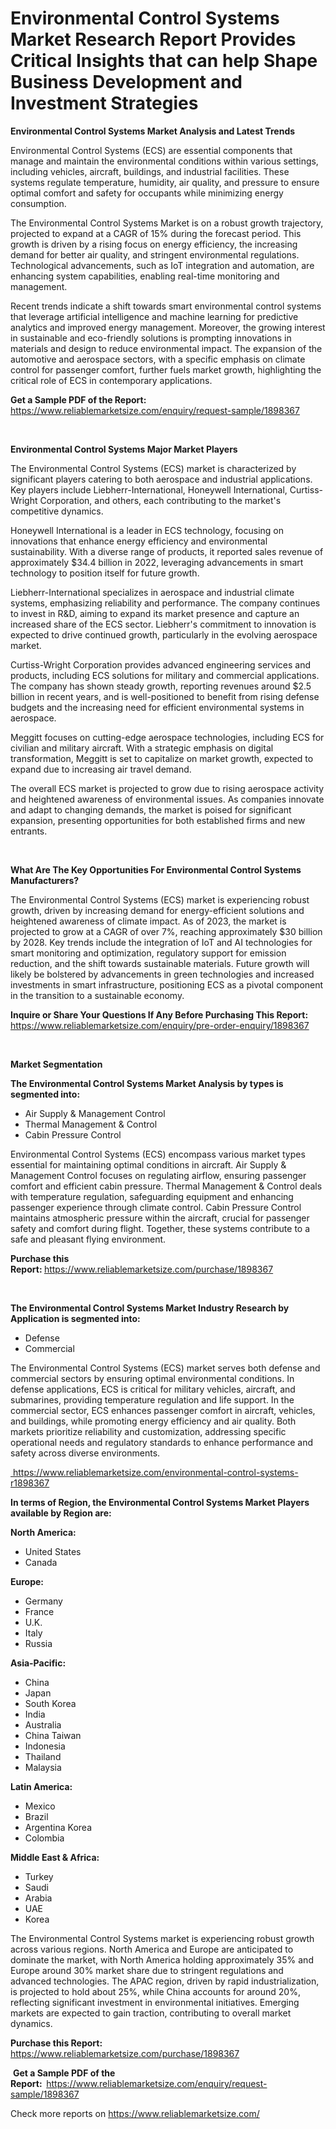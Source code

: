 <p><h1>Environmental Control Systems Market Research Report Provides Critical Insights that can help Shape Business Development and Investment Strategies</h1></p><p><strong>Environmental Control Systems Market Analysis and Latest Trends</strong></p>
<p><p>Environmental Control Systems (ECS) are essential components that manage and maintain the environmental conditions within various settings, including vehicles, aircraft, buildings, and industrial facilities. These systems regulate temperature, humidity, air quality, and pressure to ensure optimal comfort and safety for occupants while minimizing energy consumption.</p><p>The Environmental Control Systems Market is on a robust growth trajectory, projected to expand at a CAGR of 15% during the forecast period. This growth is driven by a rising focus on energy efficiency, the increasing demand for better air quality, and stringent environmental regulations. Technological advancements, such as IoT integration and automation, are enhancing system capabilities, enabling real-time monitoring and management.</p><p>Recent trends indicate a shift towards smart environmental control systems that leverage artificial intelligence and machine learning for predictive analytics and improved energy management. Moreover, the growing interest in sustainable and eco-friendly solutions is prompting innovations in materials and design to reduce environmental impact. The expansion of the automotive and aerospace sectors, with a specific emphasis on climate control for passenger comfort, further fuels market growth, highlighting the critical role of ECS in contemporary applications.</p></p>
<p><strong>Get a Sample PDF of the Report:&nbsp;</strong> <a href="https://www.reliablemarketsize.com/enquiry/request-sample/1898367?utm_campaign=2212&utm_medium=2&utm_source=Github&utm_content=ia&utm_term=16022025&utm_id=environmental-control-systems">https://www.reliablemarketsize.com/enquiry/request-sample/1898367</a></p>
<p>&nbsp;</p>
<p><strong>Environmental Control Systems Major Market Players</strong></p>
<p><p>The Environmental Control Systems (ECS) market is characterized by significant players catering to both aerospace and industrial applications. Key players include Liebherr-International, Honeywell International, Curtiss-Wright Corporation, and others, each contributing to the market's competitive dynamics.</p><p>Honeywell International is a leader in ECS technology, focusing on innovations that enhance energy efficiency and environmental sustainability. With a diverse range of products, it reported sales revenue of approximately $34.4 billion in 2022, leveraging advancements in smart technology to position itself for future growth.</p><p>Liebherr-International specializes in aerospace and industrial climate systems, emphasizing reliability and performance. The company continues to invest in R&D, aiming to expand its market presence and capture an increased share of the ECS sector. Liebherr's commitment to innovation is expected to drive continued growth, particularly in the evolving aerospace market.</p><p>Curtiss-Wright Corporation provides advanced engineering services and products, including ECS solutions for military and commercial applications. The company has shown steady growth, reporting revenues around $2.5 billion in recent years, and is well-positioned to benefit from rising defense budgets and the increasing need for efficient environmental systems in aerospace.</p><p>Meggitt focuses on cutting-edge aerospace technologies, including ECS for civilian and military aircraft. With a strategic emphasis on digital transformation, Meggitt is set to capitalize on market growth, expected to expand due to increasing air travel demand.</p><p>The overall ECS market is projected to grow due to rising aerospace activity and heightened awareness of environmental issues. As companies innovate and adapt to changing demands, the market is poised for significant expansion, presenting opportunities for both established firms and new entrants.</p></p>
<p>&nbsp;</p>
<p><strong>What Are The Key Opportunities For Environmental Control Systems Manufacturers?</strong></p>
<p><p>The Environmental Control Systems (ECS) market is experiencing robust growth, driven by increasing demand for energy-efficient solutions and heightened awareness of climate impact. As of 2023, the market is projected to grow at a CAGR of over 7%, reaching approximately $30 billion by 2028. Key trends include the integration of IoT and AI technologies for smart monitoring and optimization, regulatory support for emission reduction, and the shift towards sustainable materials. Future growth will likely be bolstered by advancements in green technologies and increased investments in smart infrastructure, positioning ECS as a pivotal component in the transition to a sustainable economy.</p></p>
<p><strong>Inquire or Share Your Questions If Any Before Purchasing This Report:</strong> <a href="https://www.reliablemarketsize.com/enquiry/pre-order-enquiry/1898367?utm_campaign=2212&utm_medium=2&utm_source=Github&utm_content=ia&utm_term=16022025&utm_id=environmental-control-systems">https://www.reliablemarketsize.com/enquiry/pre-order-enquiry/1898367</a></p>
<p>&nbsp;</p>
<p><strong>Market Segmentation</strong></p>
<p><strong>The Environmental Control Systems Market Analysis by types is segmented into:</strong></p>
<p><ul><li>Air Supply & Management Control</li><li>Thermal Management & Control</li><li>Cabin Pressure Control</li></ul></p>
<p><p>Environmental Control Systems (ECS) encompass various market types essential for maintaining optimal conditions in aircraft. Air Supply & Management Control focuses on regulating airflow, ensuring passenger comfort and efficient cabin pressure. Thermal Management & Control deals with temperature regulation, safeguarding equipment and enhancing passenger experience through climate control. Cabin Pressure Control maintains atmospheric pressure within the aircraft, crucial for passenger safety and comfort during flight. Together, these systems contribute to a safe and pleasant flying environment.</p></p>
<p><strong>Purchase this Report:&nbsp;</strong><a href="https://www.reliablemarketsize.com/purchase/1898367?utm_campaign=2212&utm_medium=2&utm_source=Github&utm_content=ia&utm_term=16022025&utm_id=environmental-control-systems">https://www.reliablemarketsize.com/purchase/1898367</a></p>
<p>&nbsp;</p>
<p><strong>The Environmental Control Systems Market Industry Research by Application is segmented into:</strong></p>
<p><ul><li>Defense</li><li>Commercial</li></ul></p>
<p><p>The Environmental Control Systems (ECS) market serves both defense and commercial sectors by ensuring optimal environmental conditions. In defense applications, ECS is critical for military vehicles, aircraft, and submarines, providing temperature regulation and life support. In the commercial sector, ECS enhances passenger comfort in aircraft, vehicles, and buildings, while promoting energy efficiency and air quality. Both markets prioritize reliability and customization, addressing specific operational needs and regulatory standards to enhance performance and safety across diverse environments.</p></p>
<p><a href="https://www.reliablemarketsize.com/environmental-control-systems-r1898367?utm_campaign=2212&utm_medium=2&utm_source=Github&utm_content=ia&utm_term=16022025&utm_id=environmental-control-systems">&nbsp;https://www.reliablemarketsize.com/environmental-control-systems-r1898367</a></p>
<p><strong>In terms of Region, the Environmental Control Systems Market Players available by Region are:</strong></p>
<p>
    <p> <strong> North America: </strong>
        <ul>
            <li>United States</li>
            <li>Canada</li>
        </ul>
        </p> 
    <p> <strong> Europe: </strong>
        <ul>
            <li>Germany</li>
            <li>France</li>
            <li>U.K.</li>
            <li>Italy</li>
            <li>Russia</li>
        </ul>
        </p> 
    <p> <strong> Asia-Pacific: </strong>
        <ul>
            <li>China</li>
            <li>Japan</li>
            <li>South Korea</li>
            <li>India</li>
            <li>Australia</li>
            <li>China Taiwan</li>
            <li>Indonesia</li>
            <li>Thailand</li>
            <li>Malaysia</li>
        </ul>
        </p> 
    <p> <strong> Latin America: </strong>
        <ul>
            <li>Mexico</li>
            <li>Brazil</li>
            <li>Argentina Korea</li>
            <li>Colombia</li>
        </ul>
        </p> 
    <p> <strong> Middle East & Africa: </strong>
        <ul>
            <li>Turkey</li>
            <li>Saudi</li>
            <li>Arabia</li>
            <li>UAE</li>
            <li>Korea</li>
        </ul>
    </p>
    </p>
<p><p>The Environmental Control Systems market is experiencing robust growth across various regions. North America and Europe are anticipated to dominate the market, with North America holding approximately 35% and Europe around 30% market share due to stringent regulations and advanced technologies. The APAC region, driven by rapid industrialization, is projected to hold about 25%, while China accounts for around 20%, reflecting significant investment in environmental initiatives. Emerging markets are expected to gain traction, contributing to overall market dynamics.</p></p>
<p><strong>Purchase this Report: </strong><a href="https://www.reliablemarketsize.com/purchase/1898367?utm_campaign=2212&utm_medium=2&utm_source=Github&utm_content=ia&utm_term=16022025&utm_id=environmental-control-systems">https://www.reliablemarketsize.com/purchase/1898367</a></p>
<p>&nbsp;<strong>Get a Sample PDF of the Report:&nbsp;&nbsp;</strong><a href="https://www.reliablemarketsize.com/enquiry/request-sample/1898367?utm_campaign=2212&utm_medium=2&utm_source=Github&utm_content=ia&utm_term=16022025&utm_id=environmental-control-systems">https://www.reliablemarketsize.com/enquiry/request-sample/1898367</a></p>
<p><strong></strong></p>
<p>Check more reports on <a href="https://www.reliablemarketsize.com/?utm_campaign=2212&utm_medium=2&utm_source=Github&utm_content=ia&utm_term=16022025&utm_id=environmental-control-systems">https://www.reliablemarketsize.com/</a></p>